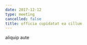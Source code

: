 ```yaml
---
date: 2017-12-12
type: meeting
cancelled: false
title: officia cupidatat ea cillum
---
```

aliquip aute